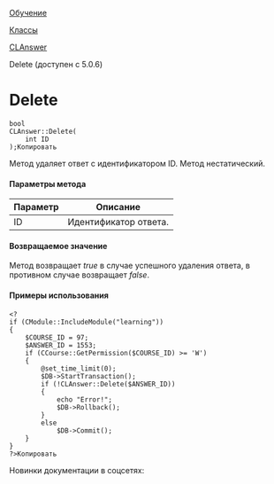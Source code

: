 [Обучение](/api_help/learning/index.php)

[Классы](/api_help/learning/classes/index.php)

[CLAnswer](/api_help/learning/classes/clanswer/index.php)

Delete (доступен с 5.0.6)

Delete
======

```
bool
CLAnswer::Delete(
	int ID
);Копировать
```

Метод удаляет ответ с идентификатором ID. Метод нестатический.

#### Параметры метода

| Параметр | Описание |
| --- | --- |
| ID | Идентификатор ответа. |

#### Возвращаемое значение

Метод возвращает *true* в случае успешного удаления ответа, в противном случае возвращает *false*.

#### Примеры использования

```
<?
if (CModule::IncludeModule("learning"))
{
	$COURSE_ID = 97;
	$ANSWER_ID = 1553;
	if (CCourse::GetPermission($COURSE_ID) >= 'W')
	{
		@set_time_limit(0);
		$DB->StartTransaction();
		if (!CLAnswer::Delete($ANSWER_ID))
		{
			echo "Error!";
			$DB->Rollback();
		}
		else
			$DB->Commit();
	}
}
?>Копировать
```

Новинки документации в соцсетях: